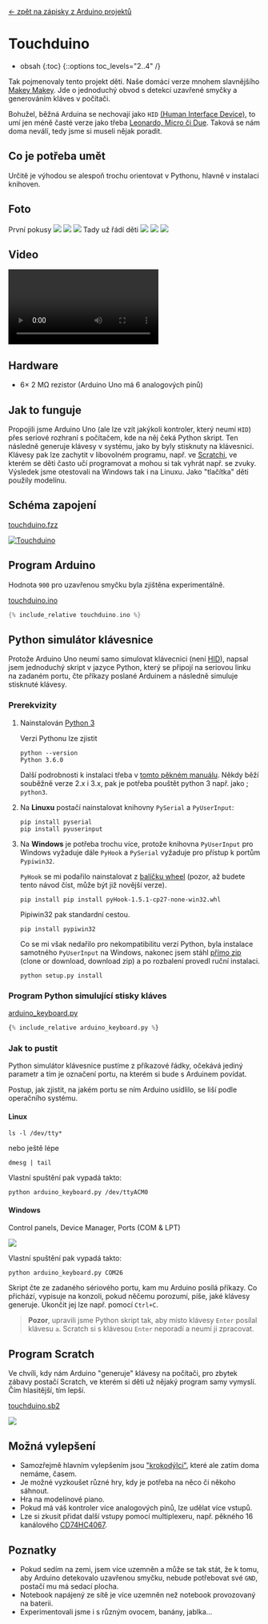 [← zpět na zápisky z Arduino projektů](../index.md)

# Touchduino
* obsah
{:toc}
{::options toc_levels="2..4" /}

Tak pojmenovaly tento projekt děti. Naše domácí verze mnohem slavnějšího [Makey Makey](https://www.makeymakey.com/). Jde o jednoduchý obvod s detekcí uzavřené smyčky a generováním kláves v počítači.

Bohužel, běžná Arduina se nechovají jako `HID` [(Human Interface Device)](https://en.wikipedia.org/wiki/USB_human_interface_device_class), to umí jen méně časté verze jako třeba [Leonardo, Micro či Due](https://www.arduino.cc/en/Reference.MouseKeyboard). Taková se nám doma neválí, tedy jsme si museli nějak poradit.

## Co je potřeba umět
Určitě je výhodou se alespoň trochu orientovat v Pythonu, hlavně v instalaci knihoven.

## Foto
První pokusy ![](P1220334.JPG)
![](P1220335.JPG)
![](P1220507.JPG)
Tady už řádí děti ![](P1220506.JPG) 
![](P1220515.JPG)
![](P1220532.JPG)

## Video
<div markdown="0">
    <video controls>
        <source src="touchduino.mp4" type="video/mp4">
        Bohužel, váš prohlížeč neumí HTML5 video. <a href="touchduino.mp4">Přehrajte si jej jako soubor.</a>
    </video>
</div>

## Hardware
* 6× 2&nbsp;MΩ rezistor (Arduino Uno má 6 analogových pinů)

## Jak to funguje
Propojili jsme Arduino Uno (ale lze vzít jakýkoli kontroler, který neumí `HID`) přes seriové rozhraní s počítačem, kde na něj čeká Python skript. Ten následně generuje klávesy v systému, jako by byly stisknuty na klávesnici. Klávesy pak lze zachytit v libovolném programu, např. ve [Scratchi](http://scratch.mit.edu/), ve kterém se děti často učí programovat a mohou si tak vyhrát např. se zvuky. Výsledek jsme otestovali na Windows tak i na Linuxu. Jako "tlačítka" děti použily modelínu.

## Schéma zapojení
[touchduino.fzz](touchduino.fzz)

[![Touchduino](touchduino_bb.png)](touchduino_bb.png)

## Program Arduino
Hodnota `900` pro uzavřenou smyčku byla zjištěna experimentálně.

[touchduino.ino](touchduino.ino)
``` c++
{% include_relative touchduino.ino %}
```

## Python simulátor klávesnice
Protože Arduino Uno neumí samo simulovat klávecnici (není [HID](https://en.wikipedia.org/wiki/USB_human_interface_device_class)), napsal jsem jednoduchý skript v jazyce Python, který se připojí na seriovou linku na zadaném portu, čte příkazy poslané Arduinem a následně simuluje stisknuté klávesy.
### Prerekvizity
1. Nainstalován [Python 3](https://www.python.org/downloads/)

    Verzi Pythonu lze zjistit
    ```shell
    python --version
    Python 3.6.0
    ```
    Další podrobnosti k instalaci třeba v [tomto pěkném manuálu](https://tutorial.djangogirls.org/en/python_installation/). Někdy běží souběžně verze 2.x i 3.x, pak je potřeba pouštět python 3 např. jako ; `python3`.
2. Na **Linuxu** postačí nainstalovat knihovny `PySerial` a `PyUserInput`:

    ``` shell
    pip install pyserial
    pip install pyuserinput
    ```
3. Na **Windows** je potřeba trochu více, protože knihovna `PyUserInput` pro Windows vyžaduje dále `PyHook` a `PySerial` vyžaduje pro přístup k portům  `Pypiwin32`.

    `PyHook` se mi podařilo nainstalovat z [balíčku wheel](https://www.lfd.uci.edu/~gohlke/pythonlibs/#pyhook) (pozor, až budete tento návod číst, může být již novější verze). 
    ```shell
    pip install pip install pyHook-1.5.1-cp27-none-win32.whl
    ```    
    Pipiwin32 pak standardní cestou.
    ```shell
    pip install pypiwin32
    ```
    Co se mi však nedařilo pro nekompatibilitu verzí Python, byla instalace samotného `PyUserInput` na Windows, nakonec jsem stáhl [přímo zip](https://github.com/PyUserInput/PyUserInput)  (clone or download, download zip) a po rozbalení provedl ruční instalaci.
    ```shell
    python setup.py install
    ```

### Program Python simulující stisky kláves
[arduino_keyboard.py](arduino_keyboard.py)
``` python
{% include_relative arduino_keyboard.py %}
```

### Jak to pustit
Python simulátor klávesnice pustíme z příkazové řádky, očekává jediný parametr a tím je označení portu, na kterém si bude s Arduinem povídat.

Postup, jak zjistit, na jakém portu se ním Arduino usídlilo, se liší podle operačního systému.

#### Linux
``` shell
ls -l /dev/tty*
```
nebo ještě lépe
``` shell
dmesg | tail
```
Vlastní spuštění pak vypadá takto:
```shell
python arduino_keyboard.py /dev/ttyACM0
```

#### Windows
Control panels, Device Manager, Ports (COM & LPT)

![](touchduino_device_manager.png)

Vlastní spuštění pak vypadá takto:
```shell
python arduino_keyboard.py COM26
```

Skript čte ze zadaného sériového portu, kam mu Arduino posílá příkazy. Co přichází, vypisuje na konzoli, pokud něčemu porozumí, píše, jaké klávesy generuje. Ukončit jej lze např. pomocí `Ctrl+C`.

> **Pozor**, upravili jsme Python skript tak, aby místo klávesy `Enter` posílal klávesu `a`. Scratch si s klávesou `Enter` neporadí a neumí ji zpracovat.

## Program Scratch
Ve chvíli, kdy nám Arduino "generuje" klávesy na počítači, pro zbytek zábavy postačí Scratch, ve kterém si děti už nějaký program samy vymyslí.  Čím hlasitější, tím lepší.

[touchduino.sb2](touchduino.sb2)

![](touchduino_scratch.png)

## Možná vylepšení
* Samozřejmě hlavním vylepšením jsou ["krokodýlci"](https://www.aliexpress.com/wholesale?ltype=wholesale&d=y&origin=y&blanktest=0&SearchText=crocodile+wires&tc=af&initiative_id=SB_20171203133207&isViewCP=y&catId=0), které ale zatím doma nemáme, časem.
* Je možné vyzkoušet různé hry, kdy je potřeba na něco či někoho sáhnout.
* Hra na modelínové piano.
* Pokud má váš kontroler více analogových pinů, lze udělat více vstupů.
* Lze si zkusit přidat další vstupy pomocí multiplexeru, např. pěkného 16 kanálového [CD74HC4067](https://www.aliexpress.com/wholesale?ltype=wholesale&d=y&origin=y&blanktest=0&SearchText=CD74HC4067&tc=af&initiative_id=SB_20171203131846&isViewCP=y&catId=0).

## Poznatky
* Pokud sedím na zemi, jsem více uzemněn a může se tak stát, že k tomu, aby Arduino detekovalo uzavřenou smyčku, nebude potřebovat své `GND`, postačí mu má sedací plocha.
* Notebook napájený ze sítě je více uzemněn než notebook provozovaný na baterii.
* Experimentovali jsme i s různým ovocem, banány, jablka...